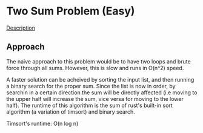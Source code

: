 # Two Sum Problem (Easy)
[Description](https://leetcode.com/problems/two-sum/)

## Approach
The naive approach to this problem would be to have two loops and brute force through all sums. However, this is slow and runs in O(n^2) speed. 

A faster solution can be acheived by sorting the input list, and then running a binary search for the proper sum. Since the list is now in order, by searchin in a certain direction the sum will be directly affected (i.e moving to the upper half will increase the sum, vice versa for moving to the lower half). The runtime of this algorithm is the sum of rust's built-in sort algorithm (a variation of timsort) and binary search. 

Timsort's runtime: O(n log n)
 